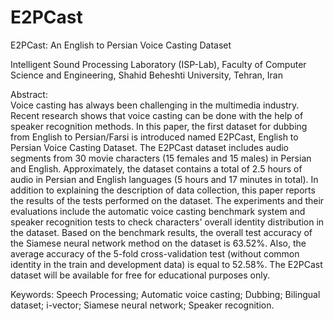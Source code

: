 # E2PCast
E2PCast: An English to Persian Voice Casting Dataset

Intelligent Sound Processing Laboratory (ISP-Lab), Faculty of Computer Science and Engineering, Shahid Beheshti University, Tehran, Iran

Abstract:  
Voice casting has always been challenging in the multimedia industry. Recent research shows that voice casting can be done with the help of speaker recognition methods. In this paper, the first dataset for dubbing from English to Persian/Farsi is introduced named E2PCast, English to Persian Voice Casting Dataset. The E2PCast dataset includes audio segments from 30 movie characters (15 females and 15 males) in Persian and English. Approximately, the dataset contains a total of 2.5 hours of audio in Persian and English languages (5 hours and 17 minutes in total). In addition to explaining the description of data collection, this paper reports the results of the tests performed on the dataset. The experiments and their evaluations include the automatic voice casting benchmark system and speaker recognition tests to check characters' overall identity distribution in the dataset. Based on the benchmark results, the overall test accuracy of the Siamese neural network method on the dataset is 63.52%. Also, the average accuracy of the 5-fold cross-validation test (without common identity in the train and development data) is equal to 52.58%. 
The E2PCast dataset will be available for free for educational purposes only. 

Keywords: 
Speech Processing; Automatic voice casting; Dubbing; Bilingual dataset; i-vector; Siamese neural network; Speaker recognition.
